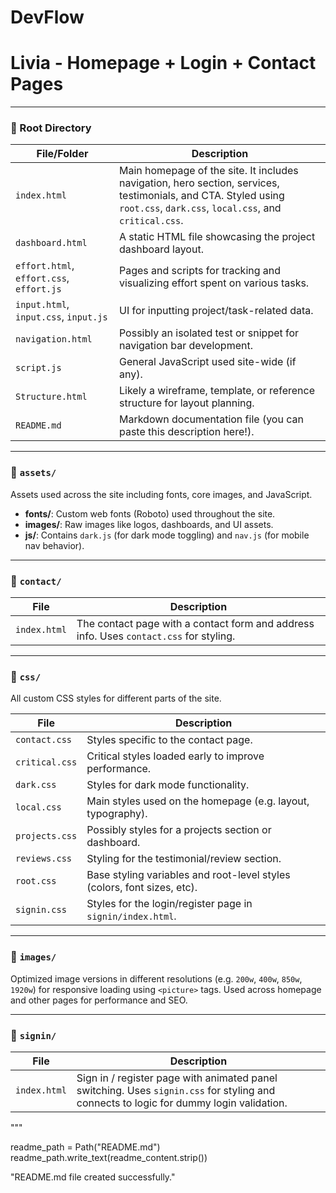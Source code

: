# DevFlow

# Livia - Homepage + Login + Contact Pages

---

### 🔹 Root Directory

| File/Folder        | Description |
|--------------------|-------------|
| `index.html`       | Main homepage of the site. It includes navigation, hero section, services, testimonials, and CTA. Styled using `root.css`, `dark.css`, `local.css`, and `critical.css`. |
| `dashboard.html`   | A static HTML file showcasing the project dashboard layout. |
| `effort.html`, `effort.css`, `effort.js` | Pages and scripts for tracking and visualizing effort spent on various tasks. |
| `input.html`, `input.css`, `input.js` | UI for inputting project/task-related data. |
| `navigation.html`  | Possibly an isolated test or snippet for navigation bar development. |
| `script.js`        | General JavaScript used site-wide (if any). |
| `Structure.html`   | Likely a wireframe, template, or reference structure for layout planning. |
| `README.md`        | Markdown documentation file (you can paste this description here!). |

---

### 📁 `assets/`

Assets used across the site including fonts, core images, and JavaScript.

- **fonts/**: Custom web fonts (Roboto) used throughout the site.
- **images/**: Raw images like logos, dashboards, and UI assets.
- **js/**: Contains `dark.js` (for dark mode toggling) and `nav.js` (for mobile nav behavior).

---

### 📁 `contact/`

| File               | Description |
|--------------------|-------------|
| `index.html`       | The contact page with a contact form and address info. Uses `contact.css` for styling. |

---

### 📁 `css/`

All custom CSS styles for different parts of the site.

| File               | Description |
|--------------------|-------------|
| `contact.css`      | Styles specific to the contact page. |
| `critical.css`     | Critical styles loaded early to improve performance. |
| `dark.css`         | Styles for dark mode functionality. |
| `local.css`        | Main styles used on the homepage (e.g. layout, typography). |
| `projects.css`     | Possibly styles for a projects section or dashboard. |
| `reviews.css`      | Styling for the testimonial/review section. |
| `root.css`         | Base styling variables and root-level styles (colors, font sizes, etc). |
| `signin.css`       | Styles for the login/register page in `signin/index.html`. |

---

### 📁 `images/`

Optimized image versions in different resolutions (e.g. `200w`, `400w`, `850w`, `1920w`) for responsive loading using `<picture>` tags. Used across homepage and other pages for performance and SEO.

---

### 📁 `signin/`

| File               | Description |
|--------------------|-------------|
| `index.html`       | Sign in / register page with animated panel switching. Uses `signin.css` for styling and connects to logic for dummy login validation. |
"""

readme_path = Path("README.md")
readme_path.write_text(readme_content.strip())

"README.md file created successfully."
